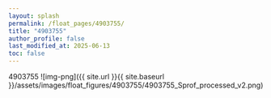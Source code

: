 ```yaml
---
layout: splash
permalink: /float_pages/4903755/
title: "4903755"
author_profile: false
last_modified_at: 2025-06-13
toc: false
---
```

 
4903755
![img-png]({{ site.url }}{{ site.baseurl }}/assets/images/float_figures/4903755/4903755_Sprof_processed_v2.png)